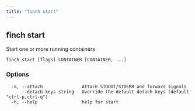 ```yaml
---
title: "finch start"
---
```

## finch start

Start one or more running containers

```
finch start [flags] CONTAINER [CONTAINER, ...]
```

### Options
```
  -a, --attach               Attach STDOUT/STDERR and forward signals
      --detach-keys string   Override the default detach keys (default "ctrl-p,ctrl-q")
  -h, --help                 help for start
```
